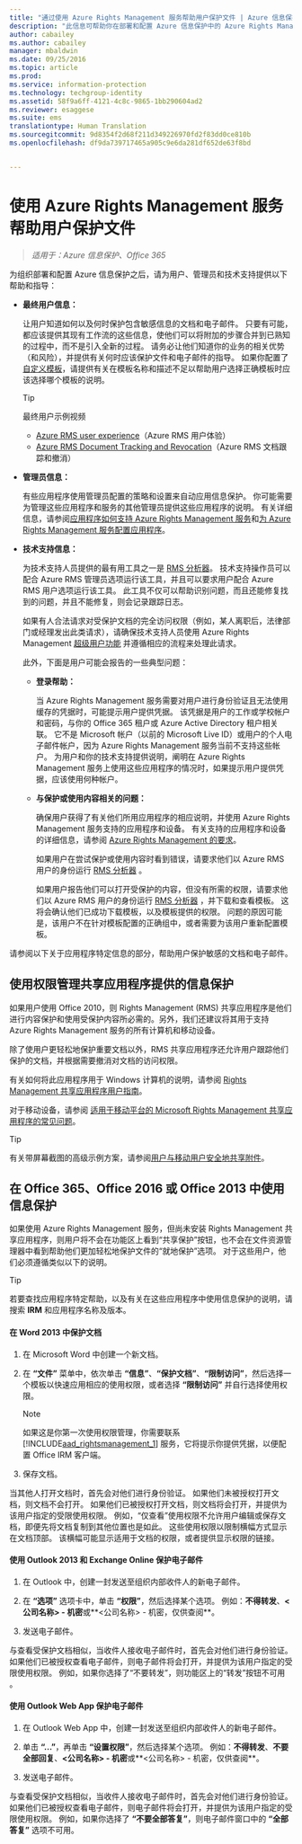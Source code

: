 ```yaml
---
title: "通过使用 Azure Rights Management 服务帮助用户保护文件 | Azure 信息保护"
description: "此信息可帮助你在部署和配置 Azure 信息保护中的 Azure Rights Management 之后，为用户、管理员和技术支持提供指导。"
author: cabailey
ms.author: cabailey
manager: mbaldwin
ms.date: 09/25/2016
ms.topic: article
ms.prod: 
ms.service: information-protection
ms.technology: techgroup-identity
ms.assetid: 58f9a6ff-4121-4c8c-9865-1bb290604ad2
ms.reviewer: esaggese
ms.suite: ems
translationtype: Human Translation
ms.sourcegitcommit: 9d8354f2d68f211d349226970fd2f83dd0ce810b
ms.openlocfilehash: df9da739717465a905c9e6da281df652de63f8bd


---
```


# <a name="helping-users-to-protect-files-by-using-the-azure-rights-management-service"></a>使用 Azure Rights Management 服务帮助用户保护文件

>*适用于：Azure 信息保护、Office 365*

为组织部署和配置 Azure 信息保护之后，请为用户、管理员和技术支持提供以下帮助和指导：

-   **最终用户信息：**

    让用户知道如何以及何时保护包含敏感信息的文档和电子邮件。 只要有可能，都应该提供其现有工作流的这些信息，使他们可以将附加的步骤合并到已熟知的过程中，而不是引入全新的过程。 请务必让他们知道你的业务的相关优势（和风险），并提供有关何时应该保护文件和电子邮件的指导。 如果你配置了 [自定义模板](configure-custom-templates.md)，请提供有关在模板名称和描述不足以帮助用户选择正确模板时应该选择哪个模板的说明。

    > [!TIP]
    > 最终用户示例视频
    >
    > -   [Azure RMS user experience](http://channel9.msdn.com/Series/Information-Protection/Azure-RMS-user-experience)（Azure RMS 用户体验）
    > -   [Azure RMS Document Tracking and Revocation](http://channel9.msdn.com/Series/Information-Protection/Azure-RMS-Document-Tracking-and-Revocation)（Azure RMS 文档跟踪和撤消）

-   **管理员信息：**

    有些应用程序使用管理员配置的策略和设置来自动应用信息保护。 你可能需要为管理这些应用程序和服务的其他管理员提供这些应用程序的说明。 有关详细信息，请参阅[应用程序如何支持 Azure Rights Management 服务](../understand-explore/applications-support.md)和[为 Azure Rights Management 服务配置应用程序](configure-applications.md)。

-   **技术支持信息：**

    为技术支持人员提供的最有用工具之一是 [RMS 分析器](https://www.microsoft.com/en-us/download/details.aspx?id=46437)。 技术支持操作员可以配合 Azure RMS 管理员选项运行该工具，并且可以要求用户配合 Azure RMS 用户选项运行该工具。 此工具不仅可以帮助识别问题，而且还能修复找到的问题，并且不能修复，则会记录跟踪日志。

    如果有人合法请求对受保护文档的完全访问权限（例如，某人离职后，法律部门或经理发出此类请求），请确保技术支持人员使用 Azure Rights Management [超级用户功能](configure-super-users.md) 并遵循相应的流程来处理此请求。

    此外，下面是用户可能会报告的一些典型问题：

    -   **登录帮助：**

        当 Azure Rights Management 服务需要对用户进行身份验证且无法使用缓存的凭据时，可能提示用户提供凭据。 该凭据是用户的工作或学校帐户和密码，与你的 Office 365 租户或 Azure Active Directory 租户相关联。 它不是 Microsoft 帐户（以前的 Microsoft Live ID）或用户的个人电子邮件帐户，因为 Azure Rights Management 服务当前不支持这些帐户。 为用户和你的技术支持提供说明，阐明在 Azure Rights Management 服务上使用这些应用程序的情况时，如果提示用户提供凭据，应该使用何种帐户。

    -   **与保护或使用内容相关的问题：**

        确保用户获得了有关他们所用应用程序的相应说明，并使用 Azure Rights Management 服务支持的应用程序和设备。 有关支持的应用程序和设备的详细信息，请参阅 [Azure Rights Management 的要求](../get-started/requirements-azure-rms.md)。

        如果用户在尝试保护或使用内容时看到错误，请要求他们以 Azure RMS 用户的身份运行 [RMS 分析器](https://www.microsoft.com/en-us/download/details.aspx?id=46437) 。

        如果用户报告他们可以打开受保护的内容，但没有所需的权限，请要求他们以 Azure RMS 用户的身份运行 [RMS 分析器](https://www.microsoft.com/en-us/download/details.aspx?id=46437) ，并下载和查看模板。 这将会确认他们已成功下载模板，以及模板提供的权限。 问题的原因可能是，该用户不在针对模板配置的正确组中，或者需要为该用户重新配置模板。

请参阅以下关于应用程序特定信息的部分，帮助用户保护敏感的文档和电子邮件。

## <a name="using-information-protection-with-the-rights-management-sharing-application"></a>使用权限管理共享应用程序提供的信息保护
如果用户使用 Office 2010，则 Rights Management (RMS) 共享应用程序是他们进行内容保护和使用受保护内容所必需的。另外，我们还建议将其用于支持 Azure Rights Management 服务的所有计算机和移动设备。

除了使用户更轻松地保护重要文档以外，RMS 共享应用程序还允许用户跟踪他们保护的文档，并根据需要撤消对文档的访问权限。

有关如何将此应用程序用于 Windows 计算机的说明，请参阅 [Rights Management 共享应用程序用户指南](../rms-client/sharing-app-user-guide.md)。

对于移动设备，请参阅 [适用于移动平台的 Microsoft Rights Management 共享应用程序的常见问题](http://technet.microsoft.com/dn451248)。

> [!TIP]
> 有关带屏幕截图的高级示例方案，请参阅[用户与移动用户安全地共享附件](../understand-explore/what-admins-users-see.md#users-safely-share-attachments-with-mobile-users)。

## <a name="using-information-protection-with-office-365-office-2016-or-office-2013"></a>在 Office 365、Office 2016 或 Office 2013 中使用信息保护
如果使用 Azure Rights Management 服务，但尚未安装 Rights Management 共享应用程序，则用户将不会在功能区上看到“共享保护”按钮，也不会在文件资源管理器中看到帮助他们更加轻松地保护文件的“就地保护”选项。 对于这些用户，他们必须遵循类似以下的说明。

> [!TIP]
> 若要查找应用程序特定帮助，以及有关在这些应用程序中使用信息保护的说明，请搜索 **IRM** 和应用程序名称及版本。

#### <a name="to-protect-a-document-in-word-2013"></a>在 Word 2013 中保护文档

1.  在 Microsoft Word 中创建一个新文档。

2.  在 **“文件”** 菜单中，依次单击 **“信息”**、**“保护文档”**、**“限制访问”**，然后选择一个模板以快速应用相应的使用权限，或者选择 **“限制访问”** 并自行选择使用权限。

    > [!NOTE]
    > 如果这是你第一次使用权限管理，你需要联系 [!INCLUDE[aad_rightsmanagement_1](../includes/aad_rightsmanagement_1_md.md)] 服务，它将提示你提供凭据，以便配置 Office IRM 客户端。

3.  保存文档。

当其他人打开文档时，首先会对他们进行身份验证。 如果他们未被授权打开文档，则文档不会打开。 如果他们已被授权打开文档，则文档将会打开，并提供为该用户指定的受限使用权限。 例如，“仅查看”使用权限不允许用户编辑或保存文档，即便先将文档复制到其他位置也是如此。 这些使用权限以限制横幅方式显示在文档顶部。 该横幅可能显示适用于文档的权限，或者提供显示权限的链接。

#### <a name="to-protect-an-email-message-using-outlook-2013-and-exchange-online"></a>使用 Outlook 2013 和 Exchange Online 保护电子邮件

1.  在 Outlook 中，创建一封发送至组织内部收件人的新电子邮件。

2.  在 **“选项”** 选项卡中，单击 **“权限”**，然后选择某个选项。 例如：**不得转发**、**&lt;公司名称&gt; - 机密**或**&lt;公司名称&gt; - 机密，仅供查阅**。

3.  发送电子邮件。

与查看受保护文档相似，当收件人接收电子邮件时，首先会对他们进行身份验证。 如果他们已被授权查看电子邮件，则电子邮件将会打开，并提供为该用户指定的受限使用权限。 例如，如果你选择了“不要转发”，则功能区上的“转发”按钮不可用 。

#### <a name="to-protect-an-email-message-using-the-outlook-web-app"></a>使用 Outlook Web App 保护电子邮件

1.  在 Outlook Web App 中，创建一封发送至组织内部收件人的新电子邮件。

2.  单击 **“...”**，再单击 **“设置权限”**，然后选择某个选项。 例如：**不得转发**、**不要全部回复**、**&lt;公司名称&gt; - 机密**或**&lt;公司名称&gt; - 机密，仅供查阅**。

3.  发送电子邮件。

与查看受保护文档相似，当收件人接收电子邮件时，首先会对他们进行身份验证。 如果他们已被授权查看电子邮件，则电子邮件将会打开，并提供为该用户指定的受限使用权限。 例如，如果你选择了 **“不要全部答复”**，则电子邮件窗口中的 **“全部答复”** 选项不可用。





<!--HONumber=Nov16_HO2-->


